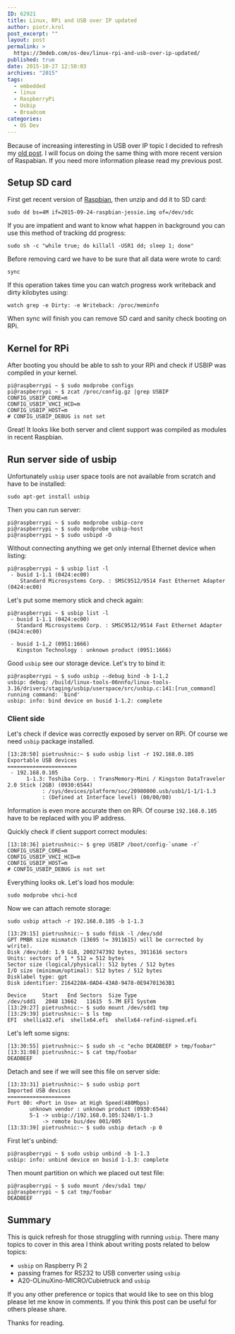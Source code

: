 ```yaml
---
ID: 62921
title: Linux, RPi and USB over IP updated
author: piotr.krol
post_excerpt: ""
layout: post
permalink: >
  https://3mdeb.com/os-dev/linux-rpi-and-usb-over-ip-updated/
published: true
date: 2015-10-27 12:50:03
archives: "2015"
tags:
  - embedded
  - linux
  - RaspberryPi
  - Usbip
  - Broadcom
categories:
  - OS Dev
---
```

Because of increasing interesting in USB over IP topic I decided to refresh my
[old post](2014/08/18/linux-rpi-and-usb-over-ip/). I will focus on doing the
same thing with more recent version of Raspabian. If you need more information
please read my previous post.

## Setup SD card

First get recent version of
[Raspbian](https://www.raspberrypi.org/downloads/raspbian/), then unzip and dd
it to SD card:

```
sudo dd bs=4M if=2015-09-24-raspbian-jessie.img of=/dev/sdc
```

If you are impatient and want to know what happen in background you can use
this method of tracking dd progress:

```
sudo sh -c "while true; do killall -USR1 dd; sleep 1; done"
```

Before removing card we have to be sure that all data were wrote to card:

```
sync
```

If this operation takes time you can watch progress work writeback and dirty
kilobytes using:

```
watch grep -e Dirty: -e Writeback: /proc/meminfo
```

When sync will finish you can remove SD card and sanity check booting on RPi.

## Kernel for RPi

After booting you should be able to ssh to your RPi and check if USBIP was
compiled in your kernel.

```
pi@raspberrypi ~ $ sudo modprobe configs
pi@raspberrypi ~ $ zcat /proc/config.gz |grep USBIP
CONFIG_USBIP_CORE=m
CONFIG_USBIP_VHCI_HCD=m
CONFIG_USBIP_HOST=m
# CONFIG_USBIP_DEBUG is not set
```

Great! It looks like both server and client support was compiled as modules in
recent Raspbian.

## Run server side of usbip

Unfortunately `usbip` user space tools are not available from scratch and have
to be installed:

```
sudo apt-get install usbip
```

Then you can run server:

```
pi@raspberrypi ~ $ sudo modprobe usbip-core
pi@raspberrypi ~ $ sudo modprobe usbip-host
pi@raspberrypi ~ $ sudo usbipd -D
```

Without connecting anything we get only internal Ethernet device  when listing:

```
pi@raspberrypi ~ $ usbip list -l
 - busid 1-1.1 (0424:ec00)
    Standard Microsystems Corp. : SMSC9512/9514 Fast Ethernet Adapter (0424:ec00)
```

Let's put some memory stick and check again:

```
pi@raspberrypi ~ $ usbip list -l
 - busid 1-1.1 (0424:ec00)
   Standard Microsystems Corp. : SMSC9512/9514 Fast Ethernet Adapter (0424:ec00)

 - busid 1-1.2 (0951:1666)
   Kingston Technology : unknown product (0951:1666)
```

Good `usbip` see our storage device. Let's try to bind it:

```
pi@raspberrypi ~ $ sudo usbip --debug bind -b 1-1.2
usbip: debug: /build/linux-tools-06nnfo/linux-tools-3.16/drivers/staging/usbip/userspace/src/usbip.c:141:[run_command] running command: `bind'
usbip: info: bind device on busid 1-1.2: complete
```

### Client side

Let's check if device was correctly exposed by server on RPi. Of course we need
`usbip` package installed.

```
[13:28:50] pietrushnic:~ $ sudo usbip list -r 192.168.0.105
Exportable USB devices
======================
 - 192.168.0.105
      1-1.3: Toshiba Corp. : TransMemory-Mini / Kingston DataTraveler 2.0 Stick (2GB) (0930:6544)
           : /sys/devices/platform/soc/20980000.usb/usb1/1-1/1-1.3
           : (Defined at Interface level) (00/00/00)
```

Information is even more accurate then on RPi. Of course `192.168.0.105` have
to be replaced with you IP address.

Quickly check if client support correct modules:

```
[13:18:36] pietrushnic:~ $ grep USBIP /boot/config-`uname -r`
CONFIG_USBIP_CORE=m
CONFIG_USBIP_VHCI_HCD=m
CONFIG_USBIP_HOST=m
# CONFIG_USBIP_DEBUG is not set
```

Everything looks ok. Let's load hos module:

```
sudo modprobe vhci-hcd
```

Now we can attach remote storage:

```
sudo usbip attach -r 192.168.0.105 -b 1-1.3
```

```
[13:29:15] pietrushnic:~ $ sudo fdisk -l /dev/sdd
GPT PMBR size mismatch (13695 != 3911615) will be corrected by w(rite).
Disk /dev/sdd: 1.9 GiB, 2002747392 bytes, 3911616 sectors
Units: sectors of 1 * 512 = 512 bytes
Sector size (logical/physical): 512 bytes / 512 bytes
I/O size (minimum/optimal): 512 bytes / 512 bytes
Disklabel type: gpt
Disk identifier: 2164228A-0AD4-43A8-9478-0E94701363B1

Device     Start   End Sectors  Size Type
/dev/sdd1   2048 13662   11615  5.7M EFI System
[13:29:27] pietrushnic:~ $ sudo mount /dev/sdd1 tmp
[13:29:39] pietrushnic:~ $ ls tmp
EFI  shellia32.efi  shellx64.efi  shellx64-refind-signed.efi
```

Let's left some signs:

```
[13:30:55] pietrushnic:~ $ sudo sh -c "echo DEADBEEF > tmp/foobar"
[13:31:08] pietrushnic:~ $ cat tmp/foobar
DEADBEEF
```

Detach and see if we will see this file on server side:

```
[13:33:31] pietrushnic:~ $ sudo usbip port
Imported USB devices
====================
Port 00: <Port in Use> at High Speed(480Mbps)
       unknown vendor : unknown product (0930:6544)
       5-1 -> usbip://192.168.0.105:3240/1-1.3
           -> remote bus/dev 001/005
[13:33:39] pietrushnic:~ $ sudo usbip detach -p 0
```

First let's unbind:

```
pi@raspberrypi ~ $ sudo usbip unbind -b 1-1.3
usbip: info: unbind device on busid 1-1.3: complete
```

Then mount partition on which we placed out test file:

```
pi@raspberrypi ~ $ sudo mount /dev/sda1 tmp/
pi@raspberrypi ~ $ cat tmp/foobar
DEADBEEF
```

## Summary

This is quick refresh for those struggling with running `usbip`. There many
topics to cover in this area I think about writing posts related to below
topics:

- `usbip` on Raspberry Pi 2
- passing frames for RS232 to USB converter using `usbip`
- A20-OLinuXino-MICRO/Cubietruck and `usbip`

If you any other preference or topics that would like to see on this blog
please let me know in comments. If you think this post can be useful for others
please share.

Thanks for reading.
